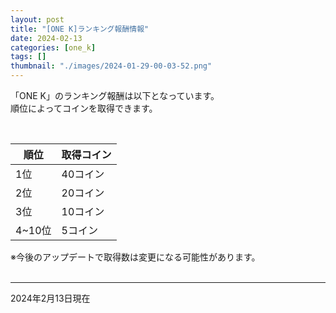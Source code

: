 ```yaml
---
layout: post
title: "[ONE K]ランキング報酬情報"
date: 2024-02-13
categories: [one_k]
tags: []
thumbnail: "./images/2024-01-29-00-03-52.png"
---
```



「ONE K」のランキング報酬は以下となっています。  
順位によってコインを取得できます。  

  
<br>
  
|  順位  |  取得コイン  |
| ---- | ---- |
|  1位  |  40コイン  |
|  2位  |  20コイン  |
|  3位  |  10コイン  |
|  4~10位  |  5コイン  |

※今後のアップデートで取得数は変更になる可能性があります。  
<br>
<hr>

2024年2月13日現在  